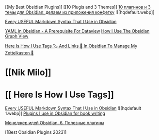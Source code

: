 
[[My Best Obsidian Plugins]]
[[10 Plugis and  3 Themes]]
[10 плагинов и 3 темы для Obsidian: делаем из приложения конфетку](https://fedorovpishet.ru/pimp-my-obsidian/)
![[hqdefault.webp]]

[Every USEFUL Markdown Syntax That I Use in Obsidian](https://www.youtube.com/watch?v=d8fXEhWy_rY "Every USEFUL Markdown Syntax That I Use in Obsidian")

[YAML in Obsidian - A Prerequisite For Dataview](https://www.youtube.com/watch?v=an8iBB_8ShE "YAML in Obsidian - A Prerequisite For Dataview") 
[How I Use The Obsidian Graph View](https://www.youtube.com/watch?v=Z8WIALfgaA4&list=WL&index=53&pp=gAQBiAQB "How I Use The Obsidian Graph View")

[Here Is How I Use Tags 🏷️ And Links 🔗️ In Obsidian To Manage My Zettelkasten 📝️](https://www.youtube.com/watch?v=zIh1S7ra3aI&list=WL&index=52&t=1095s&pp=gAQBiAQB "Here Is How I Use Tags 🏷️ And Links 🔗️ In Obsidian To Manage My Zettelkasten 📝️")

# [[Nik Milo]]
# [[ Here Is How I Use Tags]]
[Every USEFUL Markdown Syntax That I Use in Obsidian](https://www.youtube.com/watch?v=d8fXEhWy_rY&list=WL&index=55&t=6s&pp=gAQBiAQB "Every USEFUL Markdown Syntax That I Use in Obsidian")
![[hqdefault 1.webp]]
[Plugins I use in Obsidian for book writing](https://www.youtube.com/watch?v=t979dOEgBAk&list=WL&index=42&t=488s&pp=gAQBiAQB "Plugins I use in Obsidian for book writing")

[Менеджер идей Obsidian. 6. Полезные плагины](https://www.youtube.com/watch?v=_QzNoujjJiY&list=WL&index=43&pp=gAQBiAQB "Менеджер идей Obsidian. 6. Полезные плагины")

[[Best Obsidian Plugins 2023]]

